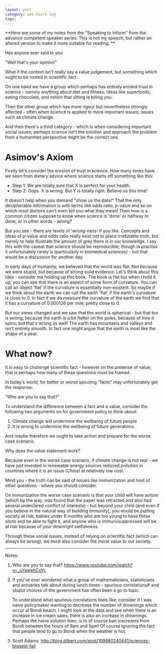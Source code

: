 ```yaml
---
layout: post
category: web micro log
tags:
---
```


**Here are some of my notes from the "Speaking to Inform" from the advance competent speaker series. This is not my speech, but rather an altered version to make it more suitable for reading. **

Has anyone ever said to you

"Well that's your opinion"

What if the context isn't really say a value judgement, but something which ought to be rooted in scientific fact.

On one hand we have a group which perhaps has entirely eroded trust in science - namely anything about diet and fitness; ideas like superfoods, eating chocolate, and notion that sitting is killing you.

Then the other group which has more rigour but nevertheless strongly affected - often when science is applied to more important issues; issues such as climate change.

And then there's a third category - which is when considering important social issues; perhaps science isn't the solution and approach the problem from a humanities perspective might be the correct one.

# Asimov's Axiom

Firstly let's consider the erosion of trust in science. How many times have we seen from dietary advice where science starts off something like this:

- Step 1: We are totally sure that X is perfect for your health.
- Step 2: Oops. X is wrong. But Y is totally right. Believe us this time!

It doesn't help when you demand "show us the data!" That the only decipherable information is with terms like odds ratio, p-value and so on which most doctors can't even tell you what they mean! Then how is a common citizen suppose to know when science is 'done' or halfway to done; or in other words - wrong?

But you see - there are levels of 'wrong-ness' if you like. Concepts and ideas of p-value and odds ratio really exist not to place irrefutable truth, but merely to help illustrate the amount of grey there is in our knowledge. I say this with the caveat that science should be reproducible; though in practise it unfortunately rarely is (particularly in biomedical sciences) - but that would be a discussion for another day.

In early days of humanity, we believed that the world was flat. Not because we were stupid, but because of strong solid evidence. Let's think about this idea - consider me holding up this book. The book is flat but when I hold it up, you can see that there is an aspect of some form of curvature. You can call an object 'flat' if the curvature is essentially non-existent. So maybe if we think about the earth we can call the earth 'flat' if the earth's curvature is close to 0. In fact if we do measure the curvature of the earth we find that it has a curvature of 0.000126 per mile; pretty close to 0.

But our views changed and we saw that the world is spherical - but that too is wrong, because the earth is a bit flatter on the poles, because of how it spins, but that's wrong as well! The earth has mountains and valleys and isn't entirely smooth. In fact one might argue that the earth is most like the shape of a pear.

# What now?

It is easy to challenge scientific fact - however on the pretense of value; that is perhaps how many of these questions must be framed.

In today's world; for better or worse spouting "facts" may unfortunately get the response:

"Who are you to say that?"

To understand the difference between a fact and a value, consider the following two arguments on for government policy to think about:

1.  Climate change will undermine the wellbeing of future people
2.  It is wrong to undermine the wellbeing of future generations.

And maybe therefore we ought to take action and prepare for the worse case scenario.

Why does the value statement work?

Because even in the worse case scenario, if climate change is not real - we have just invested in renewable energy sources reduced pollution in countries where it is an issue (China) at relatively low cost.

Mind you - the truth can be said of issues like immunization and host of other questions - where you should consider.

On immunization the worse case scenario is that your child will have autism (which by the way, was found that the paper was retracted and also had several undeclared conflict of interests) - but beyond your child (and even if you believe in the natural way of building immunity), you would be putting society at risk; babies under 6 months who are too young to have these shots and be able to fight it, and anyone who is immunosuppressed will be at risk because of your downright selfishness.

Through these social issues, instead of relying on scientific fact (which can always be wrong), we must also consider the moral value to our society.

---

Notes:

1.  Who are you to say that? https://www.youtube.com/watch?v=_uYpwehCoYc
2.  If you've ever wondered what a group of mathematicians, statisticians and actuaries talk about during lunch times - spurious correlations# and stupid choices of the government has often been a go to topic.

    To understand what spurious correlations feels like; consider if I was naive policymaker wanting to decrease the number of drownings which occur at Bondi beach. I might look at the data and see when there is an increase in ice cream sales; there is also an increase in drownings. Perhaps the naive solution then, is to of course ban icecreams from Bondi between the hours of 9am and 5pm! Of course ignoring the fact that people tend to go to Bondi when the weather is hot.

3.  Scott Adams: http://blog.dilbert.com/post/109880240641/sciences-biggest-fail
